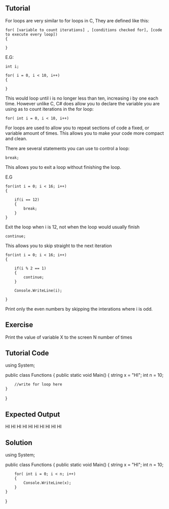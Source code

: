 Tutorial
--------

For loops are very similar to for loops in C, They are defined like this:

    for( [variable to count iterations] , [conditions checked for], [code to execute every loop])
    {
    
    }

E.G:

    int i;

    for( i = 0, i < 10, i++)
    {

    }

This would loop until i is no longer less than ten, increasing i by one each time.
However unlike C, C# does allow you to declare the variable you are using as to count iterations in the for loop:

    for( int i = 0, i < 10, i++)

For loops are used to allow you to repeat sections of code a fixed, or variable amount of times.
This allows you to make your code more compact and clean.

There are several statements you can use to control a loop:

    break;

This allows you to exit a loop without finishing the loop.

E.G

    for(int i = 0; i < 16; i++)
    {

        if(i == 12)
        {
            break;    
        }
    }

Exit the loop when i is 12, not when the loop would usually finish

    continue;

This allows you to skip straight to the next iteration

    for(int i = 0; i < 16; i++)
    {
    
        if(i % 2 == 1)
        {
            continue;
        }
    
        Console.WriteLine(i);
    
    }

Print only the even numbers by skipping the interations where i is odd.

Exercise
--------

Print the value of variable X to the screen N number of times

Tutorial Code
-------------



using System;

public class Functions
{
    public static void Main()
    {
        string x = "HI";
        int n = 10;
        
        //write for loop here
    }
    
}


Expected Output
---------------

HI
HI
HI
HI
HI
HI
HI
HI
HI
HI

Solution
--------

using System;

public class Functions
{
    public static void Main()
    {
        string x = "HI";
        int n = 10;
        
        for( int i = 0; i < n; i++)
        {
            Console.WriteLine(x);
        }
    }
    
}

